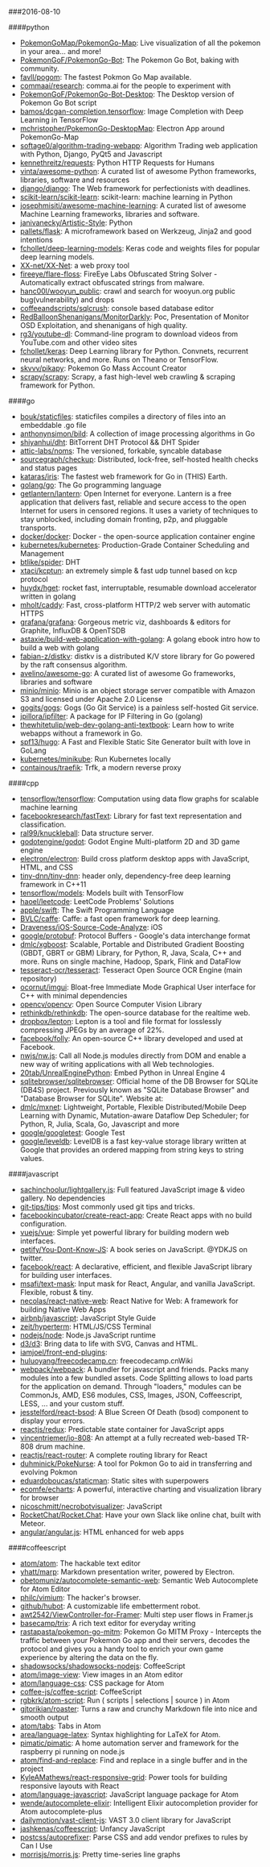 ###2016-08-10

####python
* [PokemonGoMap/PokemonGo-Map](https://github.com/PokemonGoMap/PokemonGo-Map):  Live visualization of all the pokemon in your area... and more!
* [PokemonGoF/PokemonGo-Bot](https://github.com/PokemonGoF/PokemonGo-Bot): The Pokemon Go Bot, baking with community.
* [favll/pogom](https://github.com/favll/pogom): The fastest Pokmon Go Map available.
* [commaai/research](https://github.com/commaai/research): comma.ai for the people to experiment with
* [PokemonGoF/PokemonGo-Bot-Desktop](https://github.com/PokemonGoF/PokemonGo-Bot-Desktop): The Desktop version of Pokemon Go Bot script
* [bamos/dcgan-completion.tensorflow](https://github.com/bamos/dcgan-completion.tensorflow): Image Completion with Deep Learning in TensorFlow
* [mchristopher/PokemonGo-DesktopMap](https://github.com/mchristopher/PokemonGo-DesktopMap): Electron App around PokemonGo-Map
* [softage0/algorithm-trading-webapp](https://github.com/softage0/algorithm-trading-webapp): Algorithm Trading web application with Python, Django, PyQt5 and Javascript
* [kennethreitz/requests](https://github.com/kennethreitz/requests): Python HTTP Requests for Humans
* [vinta/awesome-python](https://github.com/vinta/awesome-python): A curated list of awesome Python frameworks, libraries, software and resources
* [django/django](https://github.com/django/django): The Web framework for perfectionists with deadlines.
* [scikit-learn/scikit-learn](https://github.com/scikit-learn/scikit-learn): scikit-learn: machine learning in Python
* [josephmisiti/awesome-machine-learning](https://github.com/josephmisiti/awesome-machine-learning): A curated list of awesome Machine Learning frameworks, libraries and software.
* [janivanecky/Artistic-Style](https://github.com/janivanecky/Artistic-Style): Python
* [pallets/flask](https://github.com/pallets/flask): A microframework based on Werkzeug, Jinja2 and good intentions
* [fchollet/deep-learning-models](https://github.com/fchollet/deep-learning-models): Keras code and weights files for popular deep learning models.
* [XX-net/XX-Net](https://github.com/XX-net/XX-Net): a web proxy tool
* [fireeye/flare-floss](https://github.com/fireeye/flare-floss): FireEye Labs Obfuscated String Solver - Automatically extract obfuscated strings from malware.
* [hanc00l/wooyun_public](https://github.com/hanc00l/wooyun_public):  crawl and search for wooyun.org public bug(vulnerability) and drops
* [coffeeandscripts/sqlcrush](https://github.com/coffeeandscripts/sqlcrush): console based database editor
* [RedBalloonShenanigans/MonitorDarkly](https://github.com/RedBalloonShenanigans/MonitorDarkly): Poc, Presentation of Monitor OSD Exploitation, and shenanigans of high quality.
* [rg3/youtube-dl](https://github.com/rg3/youtube-dl): Command-line program to download videos from YouTube.com and other video sites
* [fchollet/keras](https://github.com/fchollet/keras): Deep Learning library for Python. Convnets, recurrent neural networks, and more. Runs on Theano or TensorFlow.
* [skvvv/pikapy](https://github.com/skvvv/pikapy): Pokemon Go Mass Account Creator
* [scrapy/scrapy](https://github.com/scrapy/scrapy): Scrapy, a fast high-level web crawling & scraping framework for Python.

####go
* [bouk/staticfiles](https://github.com/bouk/staticfiles): staticfiles compiles a directory of files into an embeddable .go file
* [anthonynsimon/bild](https://github.com/anthonynsimon/bild): A collection of image processing algorithms in Go
* [shiyanhui/dht](https://github.com/shiyanhui/dht): BitTorrent DHT Protocol && DHT Spider
* [attic-labs/noms](https://github.com/attic-labs/noms): The versioned, forkable, syncable database
* [sourcegraph/checkup](https://github.com/sourcegraph/checkup): Distributed, lock-free, self-hosted health checks and status pages
* [kataras/iris](https://github.com/kataras/iris): The fastest web framework for Go in (THIS) Earth.
* [golang/go](https://github.com/golang/go): The Go programming language
* [getlantern/lantern](https://github.com/getlantern/lantern):  Open Internet for everyone. Lantern is a free application that delivers fast, reliable and secure access to the open Internet for users in censored regions. It uses a variety of techniques to stay unblocked, including domain fronting, p2p, and pluggable transports.
* [docker/docker](https://github.com/docker/docker): Docker - the open-source application container engine
* [kubernetes/kubernetes](https://github.com/kubernetes/kubernetes): Production-Grade Container Scheduling and Management
* [btlike/spider](https://github.com/btlike/spider): DHT
* [xtaci/kcptun](https://github.com/xtaci/kcptun): an extremely simple & fast udp tunnel based on kcp protocol
* [huydx/hget](https://github.com/huydx/hget): rocket fast, interruptable, resumable download accelerator written in golang
* [mholt/caddy](https://github.com/mholt/caddy): Fast, cross-platform HTTP/2 web server with automatic HTTPS
* [grafana/grafana](https://github.com/grafana/grafana): Gorgeous metric viz, dashboards & editors for Graphite, InfluxDB & OpenTSDB
* [astaxie/build-web-application-with-golang](https://github.com/astaxie/build-web-application-with-golang): A golang ebook intro how to build a web with golang
* [fabian-z/distkv](https://github.com/fabian-z/distkv): distkv is a distributed K/V store library for Go powered by the raft consensus algorithm.
* [avelino/awesome-go](https://github.com/avelino/awesome-go): A curated list of awesome Go frameworks, libraries and software
* [minio/minio](https://github.com/minio/minio): Minio is an object storage server compatible with Amazon S3 and licensed under Apache 2.0 License
* [gogits/gogs](https://github.com/gogits/gogs): Gogs (Go Git Service) is a painless self-hosted Git service.
* [jpillora/ipfilter](https://github.com/jpillora/ipfilter): A package for IP Filtering in Go (golang)
* [thewhitetulip/web-dev-golang-anti-textbook](https://github.com/thewhitetulip/web-dev-golang-anti-textbook): Learn how to write webapps without a framework in Go.
* [spf13/hugo](https://github.com/spf13/hugo): A Fast and Flexible Static Site Generator built with love in GoLang
* [kubernetes/minikube](https://github.com/kubernetes/minikube): Run Kubernetes locally
* [containous/traefik](https://github.com/containous/traefik): Trfk, a modern reverse proxy

####cpp
* [tensorflow/tensorflow](https://github.com/tensorflow/tensorflow): Computation using data flow graphs for scalable machine learning
* [facebookresearch/fastText](https://github.com/facebookresearch/fastText): Library for fast text representation and classification.
* [ral99/knuckleball](https://github.com/ral99/knuckleball): Data structure server.
* [godotengine/godot](https://github.com/godotengine/godot): Godot Engine  Multi-platform 2D and 3D game engine
* [electron/electron](https://github.com/electron/electron): Build cross platform desktop apps with JavaScript, HTML, and CSS
* [tiny-dnn/tiny-dnn](https://github.com/tiny-dnn/tiny-dnn): header only, dependency-free deep learning framework in C++11
* [tensorflow/models](https://github.com/tensorflow/models): Models built with TensorFlow
* [haoel/leetcode](https://github.com/haoel/leetcode): LeetCode Problems' Solutions
* [apple/swift](https://github.com/apple/swift): The Swift Programming Language
* [BVLC/caffe](https://github.com/BVLC/caffe): Caffe: a fast open framework for deep learning.
* [Draveness/iOS-Source-Code-Analyze](https://github.com/Draveness/iOS-Source-Code-Analyze):  iOS 
* [google/protobuf](https://github.com/google/protobuf): Protocol Buffers - Google's data interchange format
* [dmlc/xgboost](https://github.com/dmlc/xgboost): Scalable, Portable and Distributed Gradient Boosting (GBDT, GBRT or GBM) Library, for Python, R, Java, Scala, C++ and more. Runs on single machine, Hadoop, Spark, Flink and DataFlow
* [tesseract-ocr/tesseract](https://github.com/tesseract-ocr/tesseract): Tesseract Open Source OCR Engine (main repository)
* [ocornut/imgui](https://github.com/ocornut/imgui): Bloat-free Immediate Mode Graphical User interface for C++ with minimal dependencies
* [opencv/opencv](https://github.com/opencv/opencv): Open Source Computer Vision Library
* [rethinkdb/rethinkdb](https://github.com/rethinkdb/rethinkdb): The open-source database for the realtime web.
* [dropbox/lepton](https://github.com/dropbox/lepton): Lepton is a tool and file format for losslessly compressing JPEGs by an average of 22%.
* [facebook/folly](https://github.com/facebook/folly): An open-source C++ library developed and used at Facebook.
* [nwjs/nw.js](https://github.com/nwjs/nw.js): Call all Node.js modules directly from DOM and enable a new way of writing applications with all Web technologies.
* [20tab/UnrealEnginePython](https://github.com/20tab/UnrealEnginePython): Embed Python in Unreal Engine 4
* [sqlitebrowser/sqlitebrowser](https://github.com/sqlitebrowser/sqlitebrowser): Official home of the DB Browser for SQLite (DB4S) project. Previously known as "SQLite Database Browser" and "Database Browser for SQLite". Website at:
* [dmlc/mxnet](https://github.com/dmlc/mxnet): Lightweight, Portable, Flexible Distributed/Mobile Deep Learning with Dynamic, Mutation-aware Dataflow Dep Scheduler; for Python, R, Julia, Scala, Go, Javascript and more
* [google/googletest](https://github.com/google/googletest): Google Test
* [google/leveldb](https://github.com/google/leveldb): LevelDB is a fast key-value storage library written at Google that provides an ordered mapping from string keys to string values.

####javascript
* [sachinchoolur/lightgallery.js](https://github.com/sachinchoolur/lightgallery.js): Full featured JavaScript image & video gallery. No dependencies
* [git-tips/tips](https://github.com/git-tips/tips): Most commonly used git tips and tricks.
* [facebookincubator/create-react-app](https://github.com/facebookincubator/create-react-app): Create React apps with no build configuration.
* [vuejs/vue](https://github.com/vuejs/vue): Simple yet powerful library for building modern web interfaces.
* [getify/You-Dont-Know-JS](https://github.com/getify/You-Dont-Know-JS): A book series on JavaScript. @YDKJS on twitter.
* [facebook/react](https://github.com/facebook/react): A declarative, efficient, and flexible JavaScript library for building user interfaces.
* [msafi/text-mask](https://github.com/msafi/text-mask): Input mask for React, Angular, and vanilla JavaScript. Flexible, robust & tiny.
* [necolas/react-native-web](https://github.com/necolas/react-native-web): React Native for Web: A framework for building Native Web Apps
* [airbnb/javascript](https://github.com/airbnb/javascript): JavaScript Style Guide
* [zeit/hyperterm](https://github.com/zeit/hyperterm): HTML/JS/CSS Terminal
* [nodejs/node](https://github.com/nodejs/node): Node.js JavaScript runtime 
* [d3/d3](https://github.com/d3/d3): Bring data to life with SVG, Canvas and HTML. 
* [iamjoel/front-end-plugins](https://github.com/iamjoel/front-end-plugins): 
* [huluoyang/freecodecamp.cn](https://github.com/huluoyang/freecodecamp.cn): freecodecamp.cnWiki
* [webpack/webpack](https://github.com/webpack/webpack): A bundler for javascript and friends. Packs many modules into a few bundled assets. Code Splitting allows to load parts for the application on demand. Through "loaders," modules can be CommonJs, AMD, ES6 modules, CSS, Images, JSON, Coffeescript, LESS, ... and your custom stuff.
* [jesstelford/react-bsod](https://github.com/jesstelford/react-bsod):  A Blue Screen Of Death (bsod) component to display your errors.
* [reactjs/redux](https://github.com/reactjs/redux): Predictable state container for JavaScript apps
* [vincentriemer/io-808](https://github.com/vincentriemer/io-808): An attempt at a fully recreated web-based TR-808 drum machine.
* [reactjs/react-router](https://github.com/reactjs/react-router): A complete routing library for React
* [duhminick/PokeNurse](https://github.com/duhminick/PokeNurse):  A tool for Pokmon Go to aid in transferring and evolving Pokmon
* [eduardoboucas/staticman](https://github.com/eduardoboucas/staticman):  Static sites with superpowers
* [ecomfe/echarts](https://github.com/ecomfe/echarts): A powerful, interactive charting and visualization library for browser
* [nicoschmitt/necrobotvisualizer](https://github.com/nicoschmitt/necrobotvisualizer): JavaScript
* [RocketChat/Rocket.Chat](https://github.com/RocketChat/Rocket.Chat): Have your own Slack like online chat, built with Meteor.
* [angular/angular.js](https://github.com/angular/angular.js): HTML enhanced for web apps

####coffeescript
* [atom/atom](https://github.com/atom/atom): The hackable text editor
* [yhatt/marp](https://github.com/yhatt/marp): Markdown presentation writer, powered by Electron.
* [obetomuniz/autocomplete-semantic-web](https://github.com/obetomuniz/autocomplete-semantic-web): Semantic Web Autocomplete for Atom Editor
* [philc/vimium](https://github.com/philc/vimium): The hacker's browser.
* [github/hubot](https://github.com/github/hubot): A customizable life embetterment robot.
* [awt2542/ViewController-for-Framer](https://github.com/awt2542/ViewController-for-Framer): Multi step user flows in Framer.js
* [basecamp/trix](https://github.com/basecamp/trix): A rich text editor for everyday writing
* [rastapasta/pokemon-go-mitm](https://github.com/rastapasta/pokemon-go-mitm):  Pokemon Go MITM Proxy - Intercepts the traffic between your Pokemon Go app and their servers, decodes the protocol and gives you a handy tool to enrich your own game experience by altering the data on the fly.
* [shadowsocks/shadowsocks-nodejs](https://github.com/shadowsocks/shadowsocks-nodejs): CoffeeScript
* [atom/image-view](https://github.com/atom/image-view): View images in an Atom editor
* [atom/language-css](https://github.com/atom/language-css): CSS package for Atom
* [coffee-js/coffee-script](https://github.com/coffee-js/coffee-script): CoffeeScript 
* [rgbkrk/atom-script](https://github.com/rgbkrk/atom-script):  Run ( scripts | selections | source ) in Atom
* [gjtorikian/roaster](https://github.com/gjtorikian/roaster): Turns a raw and crunchy Markdown file into nice and smooth output
* [atom/tabs](https://github.com/atom/tabs): Tabs in Atom
* [area/language-latex](https://github.com/area/language-latex): Syntax highlighting for LaTeX for Atom.
* [pimatic/pimatic](https://github.com/pimatic/pimatic): A home automation server and framework for the raspberry pi running on node.js
* [atom/find-and-replace](https://github.com/atom/find-and-replace): Find and replace in a single buffer and in the project
* [KyleAMathews/react-responsive-grid](https://github.com/KyleAMathews/react-responsive-grid): Power tools for building responsive layouts with React
* [atom/language-javascript](https://github.com/atom/language-javascript): JavaScript language package for Atom
* [wende/autocomplete-elixir](https://github.com/wende/autocomplete-elixir): Intelligent Elixir autocompletion provider for Atom autocomplete-plus
* [dailymotion/vast-client-js](https://github.com/dailymotion/vast-client-js): VAST 3.0 client library for JavaScript
* [jashkenas/coffeescript](https://github.com/jashkenas/coffeescript): Unfancy JavaScript
* [postcss/autoprefixer](https://github.com/postcss/autoprefixer): Parse CSS and add vendor prefixes to rules by Can I Use
* [morrisjs/morris.js](https://github.com/morrisjs/morris.js): Pretty time-series line graphs
